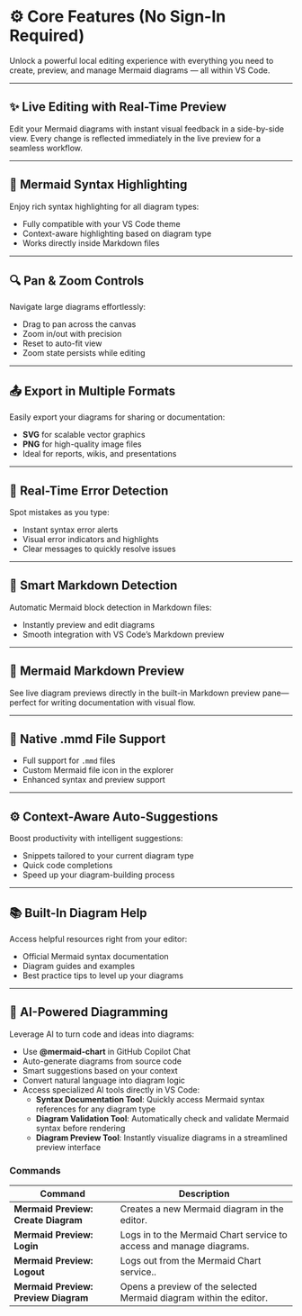 # ⚙️ Core Features (No Sign-In Required)

Unlock a powerful local editing experience with everything you need to create, preview, and manage Mermaid diagrams — all within VS Code.

---

## ✨ Live Editing with Real-Time Preview  
Edit your Mermaid diagrams with instant visual feedback in a side-by-side view. Every change is reflected immediately in the live preview for a seamless workflow.

---

## 🎨 Mermaid Syntax Highlighting  
Enjoy rich syntax highlighting for all diagram types:
- Fully compatible with your VS Code theme  
- Context-aware highlighting based on diagram type  
- Works directly inside Markdown files  

---

## 🔍 Pan & Zoom Controls  
Navigate large diagrams effortlessly:
- Drag to pan across the canvas  
- Zoom in/out with precision  
- Reset to auto-fit view  
- Zoom state persists while editing  

---

## 📤 Export in Multiple Formats  
Easily export your diagrams for sharing or documentation:
- **SVG** for scalable vector graphics  
- **PNG** for high-quality image files  
- Ideal for reports, wikis, and presentations  

---

## 🚨 Real-Time Error Detection  
Spot mistakes as you type:
- Instant syntax error alerts  
- Visual error indicators and highlights  
- Clear messages to quickly resolve issues  

---

## 🧠 Smart Markdown Detection  
Automatic Mermaid block detection in Markdown files:
- Instantly preview and edit diagrams  
- Smooth integration with VS Code’s Markdown preview  

---

## 📄 Mermaid Markdown Preview  
See live diagram previews directly in the built-in Markdown preview pane—perfect for writing documentation with visual flow.

---

## 📁 Native .mmd File Support  
- Full support for `.mmd` files  
- Custom Mermaid file icon in the explorer  
- Enhanced syntax and preview support  

---

## ⚙️ Context-Aware Auto-Suggestions  
Boost productivity with intelligent suggestions:
- Snippets tailored to your current diagram type  
- Quick code completions  
- Speed up your diagram-building process  

---

## 📚 Built-In Diagram Help  
Access helpful resources right from your editor:
- Official Mermaid syntax documentation  
- Diagram guides and examples  
- Best practice tips to level up your diagrams  

---

## 🤖 AI-Powered Diagramming  
Leverage AI to turn code and ideas into diagrams:
- Use **@mermaid-chart** in GitHub Copilot Chat  
- Auto-generate diagrams from source code  
- Smart suggestions based on your context  
- Convert natural language into diagram logic  
- Access specialized AI tools directly in VS Code:
  - **Syntax Documentation Tool**: Quickly access Mermaid syntax references for any diagram type
  - **Diagram Validation Tool**: Automatically check and validate Mermaid syntax before rendering
  - **Diagram Preview Tool**: Instantly visualize diagrams in a streamlined preview interface
  
### Commands

| Command | Description |
|---------|------------|
| **Mermaid Preview: Create Diagram** | Creates a new Mermaid diagram in the editor. |
| **Mermaid Preview: Login** | Logs in to the Mermaid Chart service to access and manage diagrams. |
| **Mermaid Preview: Logout** | Logs out from the Mermaid Chart service.. |
| **Mermaid Preview: Preview Diagram** | Opens a preview of the selected Mermaid diagram within the editor. |
